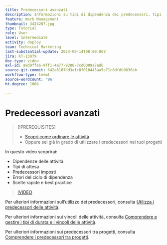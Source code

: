 ```yaml
---
title: Predecessori avanzati
description: Informazioni su tipi di dipendenza dei predecessori, tipi di attesa, predecessori applicati, errori del ciclo di dipendenza e alcune scelte rapide e best practice.
feature: Work Management
thumbnail: 3424287.jpg
type: Tutorial
role: User
level: Intermediate
activity: deploy
team: Technical Marketing
last-substantial-update: 2023-09-14T00:00:00Z
jira: KT-13879
doc-type: video
exl-id: a9d9ffa6-9ff1-4a77-9288-7cd0009a7ad6
source-git-commit: 642a6107dd3afc8f010445aa5e71c8dfdb9636eb
workflow-type: tm+mt
source-wordcount: '96'
ht-degree: 100%

---
```


# Predecessori avanzati


>[!PREREQUISITES]
>
>* [Scopri come ordinare le attività](https://experienceleague.adobe.com/docs/workfront-learn/tutorials-workfront/manage-work/tasks/learn-to-sequence-tasks.html?lang=it)
>* Oppure sei già in grado di utilizzare i predecessori nei tuoi progetti


In questo video scoprirai:

* Dipendenze delle attività
* Tipi di attesa
* Predecessori imposti
* Errori del ciclo di dipendenza
* Scelte rapide e best practice

>[!VIDEO](https://video.tv.adobe.com/v/3424287/?quality=12&learn=on)

Per ulteriori informazioni sull’utilizzo dei predecessori, consulta [Utilizza i predecessori delle attività](https://experienceleague.adobe.com/docs/workfront/using/manage-work/tasks/use-task-predecessors/use-task-predecessors.html?lang=it).

Per ulteriori informazioni sui vincoli delle attività, consulta [Comprendere e gestire i tipi di durata e i vincoli delle attività](https://experienceleague.adobe.com/docs/workfront-learn/tutorials-workfront/manage-work/intermediate-projects/understand-and-manage-duration-types-and-task-constraints.html?lang=it).

Per ulteriori informazioni sui predecessori tra progetti, consulta [Comprendere i predecessori tra progetti](https://experienceleague.adobe.com/docs/workfront-learn/tutorials-workfront/manage-work/intermediate-projects/understand-cross-project-predecessors.html?lang=it).
